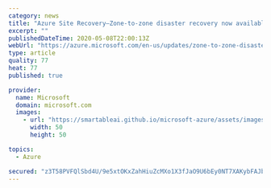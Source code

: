 ```yaml
---
category: news
title: "Azure Site Recovery—Zone-to-zone disaster recovery now available"
excerpt: ""
publishedDateTime: 2020-05-08T22:00:13Z
webUrl: "https://azure.microsoft.com/en-us/updates/zone-to-zone-disaster-recovery-now-available-through-azure-site-recovery/"
type: article
quality: 77
heat: 77
published: true

provider:
  name: Microsoft
  domain: microsoft.com
  images:
    - url: "https://smartableai.github.io/microsoft-azure/assets/images/organizations/microsoft.com-50x50.jpg"
      width: 50
      height: 50

topics:
  - Azure

secured: "z3T58PVFQlSbd4U/9e5xtOKxZahHiuZcMXo1X3fJaO9U6bEy0NT7XAKybFAJb7w/WaxxXTHh2zY67put8rI3Wafe+YnGMElM9KNAIcfWR3G203FRgMsii6C8mvBpLbFDxYjkHp59IRspzY7sXa8Cl2UhiKC810nDAaBxqK3KVnqAu1J/g5/x7q7N4fEJ3r1jrLXSGPHbHvQfL0BXqMO7ulOvoxxEbsEEk9wOAw5a4MQI1uACyim8vBRzr9qwYTkaw6ELQ19rnyIQ3vULhvFWA4zan5ZLp5eBg+ergHB6SFt0QhrNriUPbqHi5JZKiKQfxko7RDOroSVa2MBMQ/q65A==;yAQmbWcztcI/25V5N7EDEg=="
---
```


